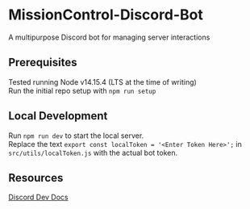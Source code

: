 # MissionControl-Discord-Bot
A multipurpose Discord bot for managing server interactions

## Prerequisites
Tested running Node v14.15.4 (LTS at the time of writing)  
Run the initial repo setup with `npm run setup`

## Local Development
Run `npm run dev` to start the local server.  
Replace the text `export const localToken = '<Enter Token Here>';` in `src/utils/localToken.js` with the actual bot token.

## Resources
[Discord Dev Docs](https://discord.com/developers/docs/intro)